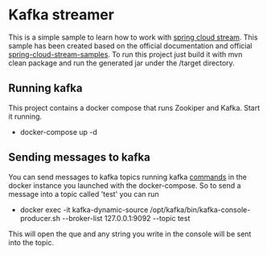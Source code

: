 # Kafka streamer
This is a simple sample to learn how to work with [spring cloud stream](https://cloud.spring.io/spring-cloud-static/spring-cloud-stream/3.0.1.RELEASE/reference/html/spring-cloud-stream.html#spring-cloud-stream-reference). This sample has been created based on the official 
documentation and official [spring-cloud-stream-samples](https://github.com/spring-cloud/spring-cloud-stream-samples). To run this project just build it with mvn clean package and run 
the generated jar under the /target directory. 

## Running kafka
This project contains a docker compose that runs Zookiper and Kafka. Start it running. 

- docker-compose up -d

## Sending messages to kafka
You can send messages to kafka topics running kafka [commands](https://kafka.apache.org/quickstart) in the docker instance you launched with the docker-compose. 
So to send a message into a topic called 'test' you can run 

-  docker exec -it kafka-dynamic-source /opt/kafka/bin/kafka-console-producer.sh --broker-list 127.0.0.1:9092 --topic test

This will open the que and any string you write in the console will be sent into the topic. 
